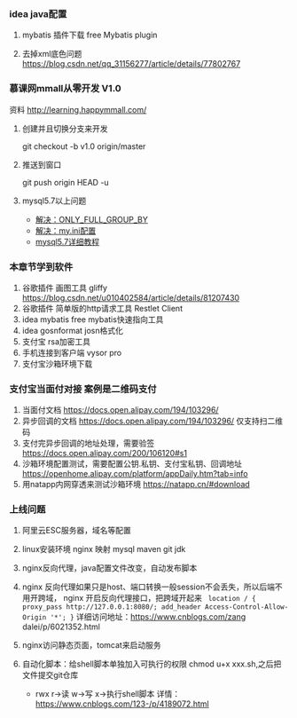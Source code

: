 
### idea java配置

1. mybatis 插件下载 free Mybatis plugin

2. 去掉xml底色问题 https://blog.csdn.net/qq_31156277/article/details/77802767 




### 慕课网mmall从零开发 V1.0

资料 http://learning.happymmall.com/

1. 创建并且切换分支来开发

    git checkout -b v1.0 origin/master

2. 推送到窗口
   
    git push origin HEAD -u
    
3. mysql5.7以上问题

    * [解决：ONLY_FULL_GROUP_BY](https://blog.csdn.net/qq_34707744/article/details/78031413)
    * [解决：my.ini配置](https://www.jb51.net/article/127627.htm)
    * [mysql5.7详细教程](https://www.cnblogs.com/renjianjun/p/9016286.html)
    
    
### 本章节学到软件
1. 谷歌插件 画图工具  gliffy  https://blog.csdn.net/u010402584/article/details/81207430
2. 谷歌插件 简单版的http请求工具 Restlet Client
3. idea mybatis free  mybatis快速指向工具
4. idea gosnformat josn格式化
5. 支付宝 rsa加密工具
6. 手机连接到客户端 vysor pro
7. 支付宝沙箱环境下载 


### 支付宝当面付对接 案例是二维码支付
1. 当面付文档 https://docs.open.alipay.com/194/103296/
2. 异步回调的文档 https://docs.open.alipay.com/194/103296/ 仅支持扫二维码
3. 支付完异步回调的地址处理，需要验签 https://docs.open.alipay.com/200/106120#s1 
4. 沙箱环境配置测试，需要配置公钥.私钥、支付宝私钥、回调地址 https://openhome.alipay.com/platform/appDaily.htm?tab=info
5. 用natapp内网穿透来测试沙箱环境 https://natapp.cn/#download



### 上线问题
1. 阿里云ESC服务器，域名等配置
2. linux安装环境 nginx 映射 mysql maven git jdk 
3. nginx反向代理，java配置文件改变，自动发布脚本
4. nginx 反向代理如果只是host、端口转换一般session不会丢失，所以后端不用开跨域，
    nginx 开启反向代理接口，把跨域开起来
  ` location / { proxy_pass http://127.0.0.1:8080/; add_header Access-Control-Allow-Origin '*'; }`
    详细访问地址：https://www.cnblogs.com/zang dalei/p/6021352.html

5. nginx访问静态页面，tomcat来启动服务

6. 自动化脚本：给shell脚本单独加入可执行的权限 chmod u+x xxx.sh,之后把文件提交git仓库

   * rwx r->读 w->写 x->执行shell脚本  详情：https://www.cnblogs.com/123-/p/4189072.html